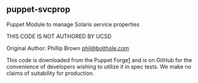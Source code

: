 puppet-svcprop
--------------

Puppet Module to manage Solaris service properties

THIS CODE IS NOT AUTHORED BY UCSD

Original Author: Phillip Brown <phil@bolthole.com>

This code is downloaded from the Puppet Forge[1] and is on GitHub for the convenience of developers wishing to utilize it in spec tests. We make no claims of suitability for production.

[1]: http://forge.puppetlabs.com/ppbrown/svcprop
